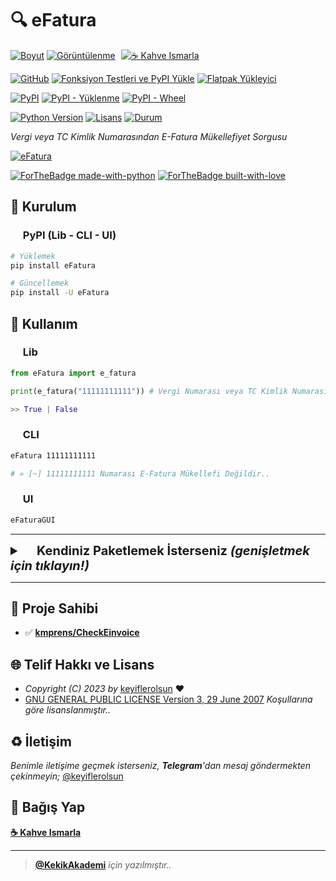 # 🔍 eFatura

[![Boyut](https://img.shields.io/github/repo-size/keyiflerolsun/eFatura?logo=git&logoColor=white&label=Boyut)](#)
[![Görüntülenme](https://hits.seeyoufarm.com/api/count/incr/badge.svg?url=https://github.com/keyiflerolsun/eFatura&title=Görüntülenme)](#)
<a href="https://KekikAkademi.org/Kahve" target="_blank"><img src="https://img.shields.io/badge/☕️-Kahve Ismarla-ffdd00" title="☕️ Kahve Ismarla" style="padding-left:5px;"></a>

[![GitHub](https://img.shields.io/github/v/release/keyiflerolsun/eFatura?logo=github&label=GitHub)](https://github.com/keyiflerolsun/eFatura/releases)
[![Fonksiyon Testleri ve PyPI Yükle](https://img.shields.io/github/actions/workflow/status/keyiflerolsun/eFatura/test_ve_pypi.yml?label=PyPI%20Y%C3%BCkleyici&logo=github)](https://github.com/keyiflerolsun/eFatura/actions/workflows/test_ve_pypi.yml)
[![Flatpak Yükleyici](https://img.shields.io/github/actions/workflow/status/keyiflerolsun/eFatura/flatpakYukle.yml?label=Flatpak%20Y%C3%BCkleyici&logo=github)](https://github.com/keyiflerolsun/eFatura/actions/workflows/flatpakYukle.yml)

[![PyPI](https://img.shields.io/pypi/v/eFatura?logo=pypi&logoColor=white&label=PyPI)](https://pypi.org/project/eFatura)
[![PyPI - Yüklenme](https://img.shields.io/pypi/dm/eFatura?logo=pypi&logoColor=white&label=Yüklenme)](https://pypi.org/project/eFatura)
[![PyPI - Wheel](https://img.shields.io/pypi/wheel/eFatura?logo=pypi&logoColor=white&label=Wheel)](https://pypi.org/project/eFatura)

[![Python Version](https://img.shields.io/pypi/pyversions/eFatura?logo=python&logoColor=white&label=Python)](#)
[![Lisans](https://img.shields.io/pypi/l/eFatura?logo=gnu&logoColor=white&label=Lisans)](#)
[![Durum](https://img.shields.io/pypi/status/eFatura?logo=windowsterminal&logoColor=white&label=Durum)](#)

*Vergi veya TC Kimlik Numarasından E-Fatura Mükellefiyet Sorgusu*

[![eFatura](https://raw.githubusercontent.com/keyiflerolsun/eFatura/main/.github/icons/SS.png)](#)

[![ForTheBadge made-with-python](https://ForTheBadge.com/images/badges/made-with-python.svg)](https://www.python.org/)
[![ForTheBadge built-with-love](https://ForTheBadge.com/images/badges/built-with-love.svg)](https://GitHub.com/keyiflerolsun/)

## 🚀 Kurulum

### <a href="#"><img width="16" src="https://raw.githubusercontent.com/keyiflerolsun/eFatura/main/.github/icons/pypi.svg"></a> PyPI (Lib - CLI - UI)

```bash
# Yüklemek
pip install eFatura

# Güncellemek
pip install -U eFatura
```

## 📝 Kullanım

### <a href="#"><img width="16" src="https://raw.githubusercontent.com/keyiflerolsun/eFatura/main/.github/icons/python.svg"></a> Lib

```python
from eFatura import e_fatura

print(e_fatura("11111111111")) # Vergi Numarası veya TC Kimlik Numarası

>> True | False
```

### <a href="#"><img width="16" src="https://raw.githubusercontent.com/keyiflerolsun/eFatura/main/.github/icons/iterm2.svg"></a> CLI

```bash
eFatura 11111111111

# » [~] 11111111111 Numarası E-Fatura Mükellefi Değildir..
```

### <img width="16" src="https://raw.githubusercontent.com/keyiflerolsun/eFatura/main/.github/icons/freedesktop.svg"> UI

```bash
eFaturaGUI
```


---

<details>
    <summary style="font-weight: bold; font-size: 20px">
      <a href="#"><img width="16" src="https://raw.githubusercontent.com/keyiflerolsun/eFatura/main/.github/icons/buddy.svg"></a> <b>Kendiniz Paketlemek İsterseniz</b>
      <i>(genişletmek için tıklayın!)</i>
    </summary>
    <br/>

### <a href="#"><img width="16" src="https://raw.githubusercontent.com/keyiflerolsun/eFatura/main/.github/icons/python.svg"></a> Python

```bash
# Depoyu Çek
https://github.com/keyiflerolsun/eFatura.git
cd eFatura

# Gerekli Ortamları Kur
pip install -U pip setuptools wheel

# Paketi Yükle
pip install .

# Artıkları Temizle
rm -rf build *.egg-info

# Çalıştır
eFatura     # CLI
eFaturaGUI  # GUI

# Paketi Kaldır
pip uninstall eFatura
```

### <a href="#"><img width="16" src="https://raw.githubusercontent.com/keyiflerolsun/eFatura/main/.github/icons/flatpak.svg"></a> FlatPak

```bash
# Depoyu Çek
git clone https://github.com/keyiflerolsun/eFatura.git
cd eFatura

# Gerekli Dosyaları Al
mv Shared/*.yml . && mv Shared/SRC .

# Gerekli Ortamları Kur
flatpak remote-add --if-not-exists flathub https://flathub.org/repo/flathub.flatpakrepo
flatpak remote-add --if-not-exists flathub-beta https://flathub.org/beta-repo/flathub-beta.flatpakrepo
flatpak update && flatpak upgrade
flatpak install flathub org.gnome.{Platform,Sdk}//44

# Paketle
flatpak-builder --user --install --force-clean build-dir org.KekikAkademi.eFatura.yml

# Artıkları Temizle
rm -rf .flatpak* .vscode build-dir && find . | grep -E "(__pycache__|\.pyc|\.pyo$)" | xargs rm -rf

# Çalıştır
flatpak run org.KekikAkademi.eFatura

# Paketi Kaldır
flatpak uninstall org.KekikAkademi.eFatura
```

</details>

---

## 📝 Proje Sahibi

- ✅ **[kmprens/CheckEinvoice](https://github.com/kmprens/CheckEinvoice)**

## 🌐 Telif Hakkı ve Lisans

* *Copyright (C) 2023 by* [keyiflerolsun](https://github.com/keyiflerolsun) ❤️️
* [GNU GENERAL PUBLIC LICENSE Version 3, 29 June 2007](https://github.com/keyiflerolsun/eFatura/blob/master/LICENSE) *Koşullarına göre lisanslanmıştır..*

## ♻️ İletişim

*Benimle iletişime geçmek isterseniz, **Telegram**'dan mesaj göndermekten çekinmeyin;* [@keyiflerolsun](https://t.me/KekikKahve)

## 💸 Bağış Yap

**[☕️ Kahve Ismarla](https://KekikAkademi.org/Kahve)**

***

> **[@KekikAkademi](https://t.me/KekikAkademi)** *için yazılmıştır..*